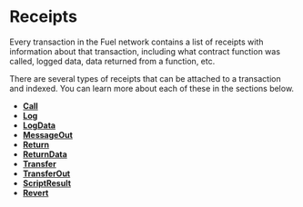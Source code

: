 # Receipts

Every transaction in the Fuel network contains a list of receipts with information about that transaction, including what contract function was called, logged data, data returned from a function, etc.

There are several types of receipts that can be attached to a transaction and indexed. You can learn more about each of these in the sections below.

- [**Call**](./receipts/call.md)
- [**Log**](./receipts/log.md)
- [**LogData**](./receipts/logdata.md)
- [**MessageOut**](./receipts/messageout.md)
- [**Return**](./receipts/return.md)
- [**ReturnData**](./receipts/returndata.md)
- [**Transfer**](./receipts/transfer.md)
- [**TransferOut**](./receipts/transferout.md)
- [**ScriptResult**](./receipts/scriptresult.md)
- [**Revert**](./receipts/revert.md)
